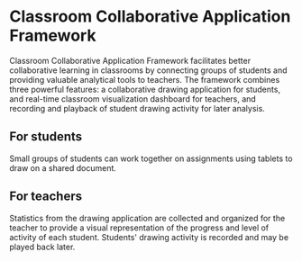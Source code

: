 # Classroom Collaborative Application Framework

Classroom Collaborative Application Framework facilitates better collaborative
learning in classrooms by connecting groups of students and providing valuable
analytical tools to teachers. The framework combines three powerful features:
a collaborative drawing application for students, and real-time classroom
visualization dashboard for teachers, and recording and playback of student
drawing activity for later analysis.


## For students

Small groups of students can work together on assignments using tablets to draw
on a shared document.


## For teachers

Statistics from the drawing application are collected and organized for the
teacher to provide a visual representation of the progress and level of activity
of each student. Students' drawing activity is recorded and may be played back
later.


